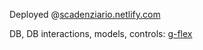 Deployed @[scadenziario.netlify.com](https://scadenziario.netlify.com)

DB, DB interactions, models, controls: [g-flex](https://github.com/g-flex)
